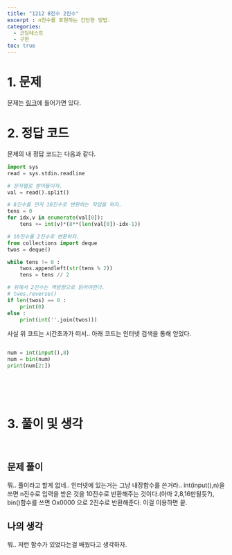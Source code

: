 ```yaml
---
title: "1212 8진수 2진수"
excerpt : n진수를 표현하는 간단한 방법.
categories:
  - 코딩테스트
  - 구현
toc: true
---
```

  
# 1. 문제
문제는 [링크](https://www.acmicpc.net/problem/1212)에 들어가면 있다.

# 2. 정답 코드

문제의 내 정답 코드는 다음과 같다.

```python
import sys
read = sys.stdin.readline

# 문자열로 받아들이자.
val = read().split()

# 8진수를 먼저 10진수로 변환하는 작업을 하자.
tens = 0
for idx,v in enumerate(val[0]):
    tens += int(v)*(8**(len(val[0])-idx-1))

# 10진수를 2진수로 변환하자.
from collections import deque
twos = deque()

while tens != 0 :
    twos.appendleft(str(tens % 2))
    tens = tens // 2

# 위에서 2진수는 역방향으로 읽어야한다.
# twos.reverse()
if len(twos) == 0 :
    print(0)
else :
    print(int(''.join(twos)))

```

사실 위 코드는 시간초과가 떠서.. 아래 코드는 인터넷 검색을 통해 얻었다.

```python

num = int(input(),8)
num = bin(num)
print(num[2:])

```
<br/><br/><br/>

# 3. 풀이 및 생각

<br/>

## 문제 풀이

뭐.. 풀이라고 할게 없네.. 인터넷에 있는거는 그냥 내장함수를 쓴거라..
int(input(),n)을 쓰면 n진수로 입력을 받은 것을 10진수로 반환해주는 것이다.(아마 2,8,16만될듯?),
bin()함수를 쓰면 Ox0000 으로 2진수로 반환해준다. 이걸 이용하면 끝.
<br/> 

## 나의 생각

뭐.. 저런 함수가 있었다는걸 배웠다고 생각하자.